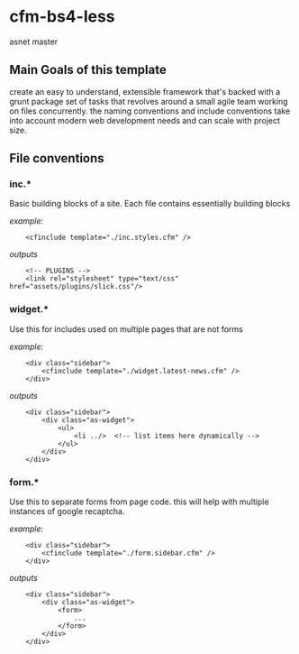 # cfm-bs4-less
asnet master

## Main Goals of this template
create an easy to understand, extensible framework that's backed with a grunt package set of tasks that revolves around a small agile team working on files concurrently. the naming conventions and include conventions take into account modern web development needs and can scale with project size. 

## File conventions
### inc.*
Basic building blocks of a site. Each file contains essentially building blocks

_example:_
```shell
    <cfinclude template="./inc.styles.cfm" /> 
```
_outputs_ 
```shell
    <!-- PLUGINS -->
    <link rel="stylesheet" type="text/css" href="assets/plugins/slick.css"/>
```

### widget.*
Use this for includes used on multiple pages that are not forms 

_example:_
```shell
    <div class="sidebar">
        <cfinclude template="./widget.latest-news.cfm" /> 
    </div>
```
_outputs_ 
```shell
    <div class="sidebar">
        <div class="as-widget">
            <ul>
                <li ../>  <!-- list items here dynamically -->
            </ul>
        </div>
    </div>
```

### form.*
Use this to separate forms from page code. this will help with multiple instances of google recaptcha.

_example:_
```shell
    <div class="sidebar">
        <cfinclude template="./form.sidebar.cfm" /> 
    </div>
```
_outputs_ 
```shell
    <div class="sidebar">
        <div class="as-widget">
            <form>
                ...
            </form>
        </div>
    </div>
```
